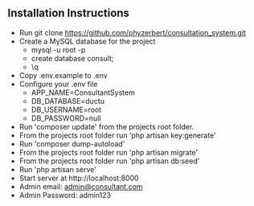 ## Installation Instructions

- Run git clone https://github.com/phyzerbert/consultation_system.git
- Create a MySQL database for the project
    - mysql -u root -p
    - create database consult;
    - \q
- Copy .env.example to .env
- Configure your .env file
    - APP_NAME=ConsultantSystem
    - DB_DATABASE=ductu
    - DB_USERNAME=root
    - DB_PASSWORD=null
- Run 'composer update' from the projects root folder.
- From the projects root folder run 'php artisan key:generate'
- Run 'composer dump-autoload'
- From the projects root folder run 'php artisan migrate'
- From the projects root folder run 'php artisan db:seed'
- Run 'php artisan serve'
- Start server at http://localhost:8000
- Admin email: admin@consultant.com
- Admin Password: admin123
